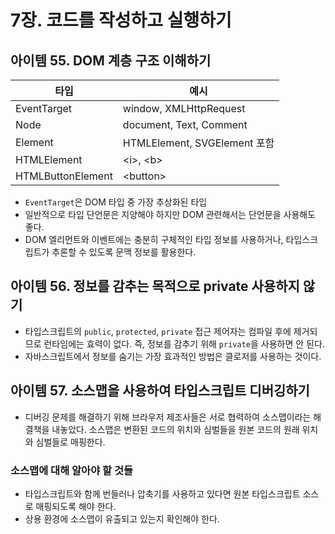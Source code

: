 # 7장. 코드를 작성하고 실행하기

## 아이템 55. DOM 계층 구조 이해하기

| 타입              | 예시                         |
| ----------------- | ---------------------------- |
| EventTarget       | window, XMLHttpRequest       |
| Node              | document, Text, Comment      |
| Element           | HTMLElement, SVGElement 포함 |
| HTMLElement       | \<i>, \<b>                   |
| HTMLButtonElement | \<button>                    |

- `EventTarget`은 DOM 타입 중 가장 추상화된 타입
- 일반적으로 타입 단언문은 지양해야 하지만 DOM 관련해서는 단언문을 사용해도 좋다.
- DOM 엘리먼트와 이벤트에는 충분히 구체적인 타입 정보를 사용하거나, 타입스크립트가 추론할 수 있도록 문맥 정보를 활용한다.

## 아이템 56. 정보를 감추는 목적으로 private 사용하지 않기

- 타입스크립트의 `public`, `protected`, `private` 접근 제어자는 컴파일 후에 제거되므로 런타임에는 효력이 없다. 즉, 정보를 감추기 위해 `private`을 사용하면 안 된다.
- 자바스크립트에서 정보를 숨기는 가장 효과적인 방법은 클로저를 사용하는 것이다.

## 아이템 57. 소스맵을 사용하여 타입스크립트 디버깅하기

- 디버깅 문제를 해결하기 위해 브라우저 제조사들은 서로 협력하여 소스맵이라는 해결책을 내놓았다. 소스맵은 변환된 코드의 위치와 심벌들을 원본 코드의 원래 위치와 심벌들로 매핑한다.

### 소스맵에 대해 알아야 할 것들

- 타입스크립트와 함께 번들러나 압축기를 사용하고 있다면 원본 타입스크립트 소스로 매핑되도록 해야 한다.
- 상용 환경에 소스맵이 유출되고 있는지 확인해야 한다.
